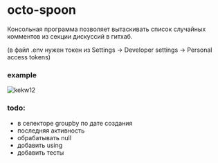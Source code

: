# octo-spoon

Консольная программа позволяет вытаскивать список случайных комментов из секции дискуссий в гитхаб.

(в файл .env нужен токен из Settings -> Developer settings -> Personal access tokens)

### example
![kekw12](https://user-images.githubusercontent.com/33149233/200137386-56bc3208-eeea-4537-ad0f-bef38bb48761.gif)


### todo:
- в селекторе groupby по дате создания
- последняя активность
- обрабатывать null
- добавить using
- добавить тесты